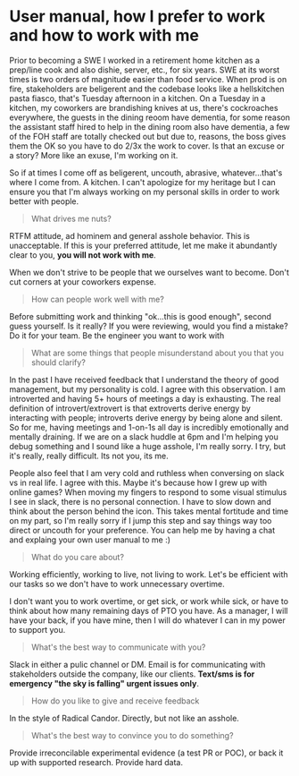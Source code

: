 # User manual, how I prefer to work and how to work with me

Prior to becoming a SWE I worked in a retirement home kitchen as a prep/line cook and also dishie, server, etc., for six years. SWE at its worst times is two orders of magnitude easier than food service. When prod is on fire, stakeholders are beligerent and the codebase looks like a hellskitchen pasta fiasco, that's Tuesday afternoon in a kitchen. On a Tuesday in a kitchen, my coworkers are brandishing knives at us, there's cockroaches everywhere, the guests in the dining reoom have dementia, for some reason the assistant staff hired to help in the dining room also have dementia, a few of the FOH staff are totally checked out but due to, reasons, the boss gives them the OK so you have to do 2/3x the work to cover. Is that an excuse or a story? More like an exuse, I'm working on it.

So if at times I come off as beligerent, uncouth, abrasive, whatever...that's where I come from. A kitchen. I can't apologize for my heritage but I can ensure you that I'm always working on my personal skills in order to work better with people.

> What drives me nuts?

RTFM attitude, ad hominem and general asshole behavior. This is unacceptable. If this is your preferred attitude, let me make it abundantly clear to you, **you will not work with me**.

When we don't strive to be people that we ourselves want to become. Don't cut corners at your coworkers expense. 

> How can people work well with me?

Before submitting work and thinking "ok...this is good enough", second guess yourself. Is it really? If you were reviewing, would you find a mistake? Do it for your team. Be the engineer you want to work with

> What are some things that people misunderstand about you that you should clarify?

In the past I have received feedback that I understand the theory of good management, but my personality is cold. I agree with this observation. I am introverted and having 5+ hours of meetings a day is exhausting. The real definition of introvert/extrovert is that extroverts derive energy by interacting with people; introverts derive energy by being alone and silent. So for me, having meetings and 1-on-1s all day is incredibly emotionally and mentally draining. If we are on a slack huddle at 6pm and I'm helping you debug something and I sound like a huge asshole, I'm really sorry. I try, but it's really, really difficult. Its not you, its me.

People also feel that I am very cold and ruthless when conversing on slack vs in real life. I agree with this. Maybe it's because how I grew up with online games? When moving my fingers to respond to some visual stimulus I see in slack, there is no personal connection. I have to slow down and think about the person behind the icon. This takes mental fortitude and time on my part, so I'm really sorry if I jump this step and say things way too direct or uncouth for your preference. You can help me by having a chat and explaing your own user manual to me :) 

> What do you care about?

Working efficiently, working to live, not living to work. Let's be efficient with our tasks so we don't have to work unnecessary overtime. 

I don't want you to work overtime, or get sick, or work while sick, or have to think about how many remaining days of PTO you have. As a manager, I will have your back, if you have mine, then I will do whatever I can in my power to support you.

> What's the best way to communicate with you?

Slack in either a pulic channel or DM. Email is for communicating with stakeholders outside the company, like our clients. **Text/sms is for emergency "the sky is falling" urgent issues only**.

> How do you like to give and receive feedback

In the style of Radical Candor. Directly, but not like an asshole.

> What's the best way to convince you to do something?

Provide irreconcilable experimental evidence (a test PR or POC), or back it up with supported research. Provide hard data.

